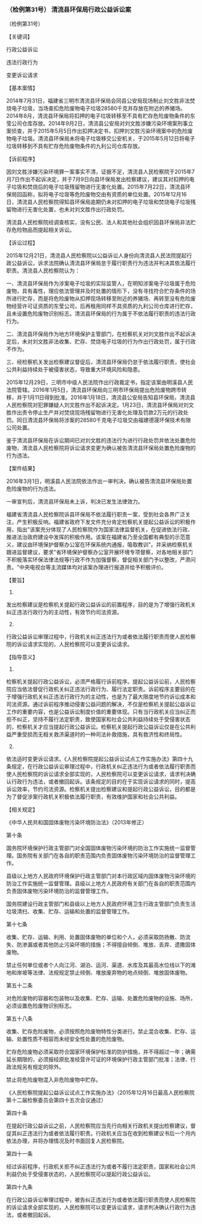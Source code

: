 ### （检例第31号） 清流县环保局行政公益诉讼案

（检例第31号）

【关键词】

行政公益诉讼

违法行政行为

变更诉讼请求

【基本案情】

2014年7月31日，福建省三明市清流县环保局会同县公安局现场制止刘文胜非法焚烧电子垃圾，当场查扣危险废物电子垃圾28580千克并存放在附近的养猪场。2014年8月，清流县环保局将扣押的电子垃圾转移至不具有贮存危险废物条件的东莹公司仓库存放。2014年9月2日，清流县公安局对刘文胜涉嫌污染环境案刑事立案侦查，并于2015年5月5日作出扣押决定书，扣押刘文胜污染环境案中的危险废物电子垃圾。清流县环保局未将电子垃圾移交公安机关，于2015年5月12日将电子垃圾转移到不具有贮存危险废物条件的九利公司仓库存放。

【诉前程序】

因刘文胜涉嫌污染环境罪一案事实不清，证据不足，清流县人民检察院于2015年7月7日作出不起诉决定，并于7月9日向县环保局发出检察建议，建议其对扣押的电子垃圾和焚烧后的电子垃圾残留物进行无害化处置。2015年7月22日，清流县环保局回函称，拟将电子垃圾等危险废物交由有资质的单位处置。2015年12月16日，清流县人民检察院得知县环保局逾期仍未对扣押的电子垃圾和焚烧电子垃圾残留物进行无害化处置，也未对刘文胜作出行政处罚。

清流县人民检察院经调查核实，没有公民、法人和其他社会组织因县环保局非法贮存危险物品而提起相关诉讼。

【诉讼过程】

2015年12月21日，清流县人民检察院以公益诉讼人身份向清流县人民法院提起行政公益诉讼，诉求法院确认清流县环保局怠于履行职责行为违法并判决其依法履行职责。清流县人民检察院认为：

一、清流县环保局作为涉案电子垃圾的实际监管人，在明知涉案电子垃圾属于危险废物，具有毒性，理应依法管理并及时处置的情形下，没有寻找符合贮存条件的场所进行贮存，而是将危险废物从扣押现场转移至附近的养猪场、再转至没有危险废物经营许可证资质的东莹公司，后再租用同样不具资质的九利公司仓库进行贮存，且未设置危险废物识别标志。清流县环保局的行为属于不依法履行职责的违法行政行为。

二、清流县环保局作为地方环境保护主管部门，在检察机关对刘文胜作出不起诉决定后，未对刘文胜非法收集、贮存、焚烧电子垃圾的行为作出行政处罚，属于行政不作为。

三、经检察机关发出检察建议督促后，清流县环保局仍怠于依法履行职责，使社会公共利益持续处于被侵害状态，导致重大环境风险和隐患。

2015年12月29日，三明市中级人民法院作出行政裁定书，指定该案由明溪县人民法院管辖。2016年1月5日，清流县环保局向三明市环保局提出危险废物跨市转移，并于1月11日得到批准。2016年1月18日，清流县公安局告知县环保局，清流县人民检察院对犯罪嫌疑人刘文胜作出不起诉决定。1月23日，清流县环保局对刘文胜作出责令停止生产并对焚烧现场残留物进行无害化处理及罚款2万元的行政处罚。同日清流县环保局将涉案的28580千克电子垃圾交由福建德晟环保技术有限公司处置。

鉴于清流县环保局在诉讼期间已对刘文胜的违法行为进行行政处罚并依法处置危险废物，清流县人民检察院将诉讼请求变更为确认被告清流县环保局处置危险废物的行为违法。

【案件结果】

2016年3月1日，明溪县人民法院依法作出一审判决，确认被告清流县环保局处置危险废物的行为违法。

一审宣判后，清流县环保局未上诉，判决已发生法律效力。

福建省清流县人民检察院诉县环保局不依法履行职责一案，受到社会各界广泛关注，产生积极反响。福建省政府下发文件充分肯定检察机关提起公益诉讼的积极作用，指出"该案充分体现了人民检察院作为国家法律监督机关，在促进依法行政、推进法治政府建设中发挥的积极作用。该案在福建省乃至全国都有典型的示范意义，建议由环境保护督察办公室在环保系统内通报，吸取教训"。并采纳检察机关跟进监督建议，要求"省环境保护督察办公室开展环境专项督察，对各地相关部门不积极落实环保法律法规等行政不作为加强督察，督促相关部门予以整改，严肃问责。"中央电视台等主流媒体均对该案办理进行报道并给予积极评价。

【要旨】

1.  

发出检察建议是检察机关提起行政公益诉讼的前置程序，目的是为了增强行政机关纠正违法行政行为的主动性，有效节约司法资源。

2.  

行政公益诉讼审理过程中，行政机关纠正违法行为或者依法履行职责而使人民检察院的诉讼请求实现的，人民检察院可以变更诉讼请求。

【指导意义】

1.  

检察机关提起行政公益诉讼，必须严格履行诉前程序。提起公益诉讼前，人民检察院应当依法督促行政机关纠正违法行政行为、履行法定职责。诉前程序主要目的在于增强行政机关纠正违法行政行为的主动性，也是为了最大限度地节约诉讼成本和司法资源。通过诉前程序推动侵害公益问题的解决，不仅是检察机关提起公益诉讼工作的重要内容，也是公益诉讼制度价值的重要体现。只有当行政机关应当纠正而拒不纠正，坚持不履行法定职责，致使国家和社会公共利益持续处于受侵害状态的，检察机关才应当提起行政公益诉讼。检察机关提起行政公益诉讼仅是在公共利益严重受损而无相关救济渠道时的一种司法补救措施，具有救济性和终局性。

2.  

依法适时变更诉讼请求。《人民检察院提起公益诉讼试点工作实施办法》第四十九条规定，在行政公益诉讼审理过程中，行政机关纠正违法行为或者依法履行职责而使人民检察院的诉讼请求全部实现的，人民检察院可以变更诉讼请求，请求判决确认行政行为违法，或者撤回起诉。该条规定的目的在于实现诉讼请求的同时，提高诉讼效率，节约司法资源。检察机关提出检察建议和提起行政公益诉讼，目的都是为了督促涉案行政机关积极依法履行职责，有效维护国家和社会公共利益。

【相关规定】

《中华人民共和国固体废物污染环境防治法》（2013年修正）

第十条

国务院环境保护行政主管部门对全国固体废物污染环境的防治工作实施统一监督管理。国务院有关部门在各自的职责范围内负责固体废物污染环境防治的监督管理工作。

县级以上地方人民政府环境保护行政主管部门对本行政区域内固体废物污染环境的防治工作实施统一监督管理。县级以上地方人民政府有关部门在各自的职责范围内负责固体废物污染环境防治的监督管理工作。

国务院建设行政主管部门和县级以上地方人民政府环境卫生行政主管部门负责生活垃圾清扫、收集、贮存、运输和处置的监督管理工作。

第十七条

收集、贮存、运输、利用、处置固体废物的单位和个人，必须采取防扬散、防流失、防渗漏或者其他防止污染环境的措施；不得擅自倾倒、堆放、丢弃、遗撒固体废物。

禁止任何单位或者个人向江河、湖泊、运河、渠道、水库及其最高水位线以下的滩地和岸坡等法律、法规规定禁止倾倒、堆放废弃物的地点倾倒、堆放固体废物。

第五十二条

对危险废物的容器和包装物以及收集、贮存、运输、处置危险废物的设施、场所，必须设置危险废物识别标志。

第五十八条

收集、贮存危险废物，必须按照危险废物特性分类进行。禁止混合收集、贮存、运输、处置性质不相容而未经安全性处置的危险废物。

贮存危险废物必须采取符合国家环境保护标准的防护措施，并不得超过一年；确需延长期限的，必须报经原批准经营许可证的环境保护行政主管部门批准；法律、行政法规另有规定的除外。

禁止将危险废物混入非危险废物中贮存。

《人民检察院提起公益诉讼试点工作实施办法》（2015年12月16日最高人民检察院第十二届检察委员会第四十五次会议通过）

第四十条

在提起行政公益诉讼之前，人民检察院应当先行向相关行政机关提出检察建议，督促其纠正违法行为或者依法履行职责。行政机关应当在收到检察建议书后一个月内依法办理，并将办理情况及时书面回复人民检察院。

第四十一条

经过诉前程序，行政机关拒不纠正违法行为或者不履行法定职责，国家和社会公共利益仍处于受侵害状态的，人民检察院可以提起行政公益诉讼。

第四十九条

在行政公益诉讼审理过程中，被告纠正违法行为或者依法履行职责而使人民检察院的诉讼请求全部实现的，人民检察院可以变更诉讼请求，请求判决确认行政行为违法，或者撤回起诉。
